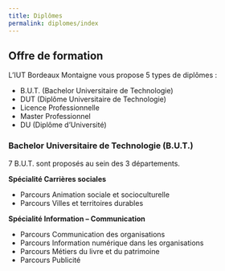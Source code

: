 ```yaml
---
title: Diplômes
permalink: diplomes/index
---
```


## Offre de formation
L’IUT Bordeaux Montaigne vous propose 5 types de diplômes :

* B.U.T. (Bachelor Universitaire de Technologie)
* DUT (Diplôme Universitaire de Technologie)
* Licence Professionnelle
* Master Professionnel
* DU (Diplôme d’Université)

### Bachelor Universitaire de Technologie (B.U.T.)

7 B.U.T. sont proposés au sein des 3 départements.

**Spécialité Carrières sociales**
* Parcours Animation sociale et socioculturelle
* Parcours Villes et territoires durables

**Spécialité Information – Communication**
* Parcours Communication des organisations
* Parcours Information numérique dans les organisations
* Parcours Métiers du livre et du patrimoine
* Parcours Publicité
